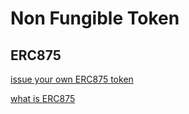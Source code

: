 # Non Fungible Token

## ERC875

[issue your own ERC875 token](./how-to-issue-erc875-token.md)

[what is ERC875](https://github.com/ethereum/EIPs/issues/875)
